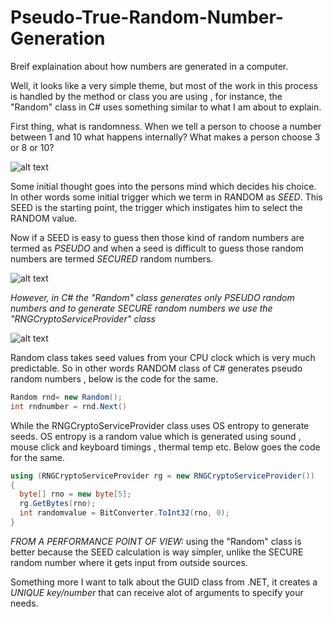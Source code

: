 # Pseudo-True-Random-Number-Generation
Breif explaination about how numbers are generated in a computer.

Well, it looks like a very simple theme, but most of the work in this process is handled by the method or class you are using , for instance, the "Random" class in C# uses something similar to what I am about to explain.

First thing, what is randomness. When we tell a person to choose a number between 1 and 10 what happens internally? What makes a person choose 3 or 8 or 10?

![alt text](https://i.stack.imgur.com/nsoQL.png)

Some initial thought goes into the persons mind which decides his choice. In other words some initial trigger which we term in RANDOM as *SEED*. This SEED is the starting point, the trigger which instigates him to select the RANDOM value.

Now if a SEED is easy to guess then those kind of random numbers are termed as *PSEUDO* and when a seed is difficult to guess those random numbers are termed *SECURED* random numbers. 

![alt text](https://i.stack.imgur.com/vQ9y5.png)

*However, in C# the "Random" class generates only PSEUDO random numbers and to generate SECURE random numbers we use the "RNGCryptoServiceProvider" class*

![alt text](https://i.stack.imgur.com/JJ93T.png)

Random class takes seed values from your CPU clock which is very much predictable. So in other words RANDOM class of C# generates pseudo random numbers , below is the code for the same.
```C#
Random rnd= new Random();
int rndnumber = rnd.Next()
```
While the RNGCryptoServiceProvider class uses OS entropy to generate seeds. OS entropy is a random value which is generated using sound , mouse click and keyboard timings , thermal temp etc. Below goes the code for the same.
```C#
using (RNGCryptoServiceProvider rg = new RNGCryptoServiceProvider()) 
{ 
  byte[] rno = new byte[5];    
  rg.GetBytes(rno);    
  int randomvalue = BitConverter.ToInt32(rno, 0); 
}
```

*FROM A PERFORMANCE POINT OF VIEW:* using the "Random" class is better because the SEED calculation is way simpler, unlike the SECURE random number where it gets input from outside sources.

Something more I want to talk about the GUID class from .NET, it creates a *UNIQUE key/number* that can receive alot of arguments to specify your needs.
